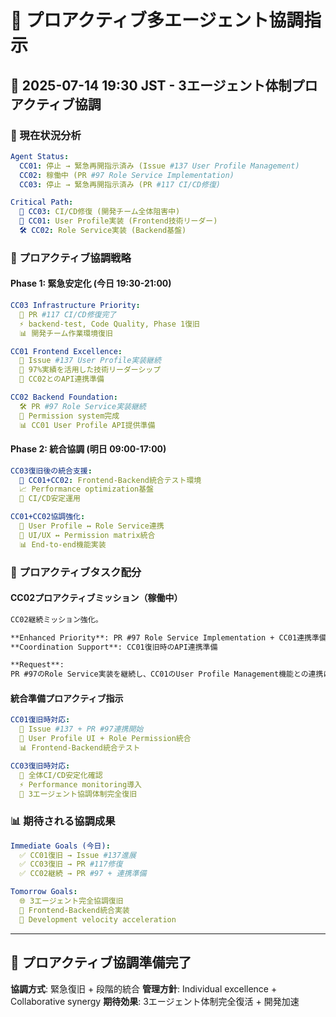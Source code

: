 # 🤝 プロアクティブ多エージェント協調指示

## 📅 2025-07-14 19:30 JST - 3エージェント体制プロアクティブ協調

### 🎯 現在状況分析

```yaml
Agent Status:
  CC01: 停止 → 緊急再開指示済み (Issue #137 User Profile Management)
  CC02: 稼働中 (PR #97 Role Service Implementation)
  CC03: 停止 → 緊急再開指示済み (PR #117 CI/CD修復)

Critical Path:
  🚨 CC03: CI/CD修復 (開発チーム全体阻害中)
  🎯 CC01: User Profile実装 (Frontend技術リーダー)
  🛠️ CC02: Role Service実装 (Backend基盤)
```

### 🚀 プロアクティブ協調戦略

#### Phase 1: 緊急安定化 (今日 19:30-21:00)

```yaml
CC03 Infrastructure Priority:
  🚨 PR #117 CI/CD修復完了
  ⚡ backend-test, Code Quality, Phase 1復旧
  📊 開発チーム作業環境復旧

CC01 Frontend Excellence:
  🎯 Issue #137 User Profile実装継続
  📱 97%実績を活用した技術リーダーシップ
  🔗 CC02とのAPI連携準備

CC02 Backend Foundation:
  🛠️ PR #97 Role Service実装継続
  🔐 Permission system完成
  📊 CC01 User Profile API提供準備
```

#### Phase 2: 統合協調 (明日 09:00-17:00)

```yaml
CC03復旧後の統合支援:
  🧪 CC01+CC02: Frontend-Backend統合テスト環境
  📈 Performance optimization基盤
  🔄 CI/CD安定運用

CC01+CC02協調強化:
  🔗 User Profile ↔ Role Service連携
  🎨 UI/UX ↔ Permission matrix統合
  📊 End-to-end機能実装
```

### 🎯 プロアクティブタスク配分

#### CC02プロアクティブミッション（稼働中）

```markdown
CC02継続ミッション強化。

**Enhanced Priority**: PR #97 Role Service Implementation + CC01連携準備
**Coordination Support**: CC01復旧時のAPI連携準備

**Request**: 
PR #97のRole Service実装を継続し、CC01のUser Profile Management機能との連携に必要なAPI仕様を準備してください。Backend specialistとして、CC01復旧時の即座連携を可能にしてください。
```

#### 統合準備プロアクティブ指示

```yaml
CC01復旧時対応:
  🔗 Issue #137 + PR #97連携開始
  🎨 User Profile UI + Role Permission統合
  📊 Frontend-Backend統合テスト

CC03復旧時対応:
  🧪 全体CI/CD安定化確認
  ⚡ Performance monitoring導入
  🔄 3エージェント協調体制完全復旧
```

### 📊 期待される協調成果

```yaml
Immediate Goals (今日):
  ✅ CC01復旧 → Issue #137進展
  ✅ CC03復旧 → PR #117修復
  ✅ CC02継続 → PR #97 + 連携準備

Tomorrow Goals:
  🌐 3エージェント完全協調復旧
  🔗 Frontend-Backend統合実装
  🚀 Development velocity acceleration
```

---

## 🚀 プロアクティブ協調準備完了

**協調方式**: 緊急復旧 + 段階的統合
**管理方針**: Individual excellence + Collaborative synergy
**期待効果**: 3エージェント体制完全復活 + 開発加速